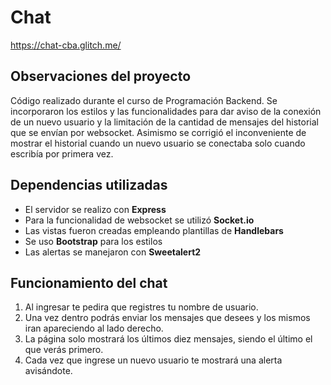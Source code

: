 # Chat

https://chat-cba.glitch.me/

## Observaciones del proyecto

Código realizado durante el curso de Programación Backend.
Se incorporaron los estilos y las funcionalidades para dar aviso de
la conexión de un nuevo usuario y la limitación de la cantidad de mensajes del historial
que se envían por websocket. Asimismo se corrigió el inconveniente de mostrar el
historial cuando un nuevo usuario se conectaba solo cuando escribía por primera vez.

## Dependencias utilizadas

-  El servidor se realizo con **Express**
-  Para la funcionalidad de websocket se utilizó **Socket.io**
-  Las vistas fueron creadas empleando plantillas de **Handlebars**
-  Se uso **Bootstrap** para los estilos
-  Las alertas se manejaron con **Sweetalert2**

## Funcionamiento del chat

1. Al ingresar te pedira que registres tu nombre de usuario.
2. Una vez dentro podrás enviar los mensajes que desees y los mismos iran apareciendo al lado derecho.
3. La página solo mostrará los últimos diez mensajes, siendo el último el que verás primero.
4. Cada vez que ingrese un nuevo usuario te mostrará una alerta avisándote.
